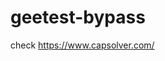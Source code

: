 # geetest-bypass
check https://www.capsolver.com/ 





















                                                                                       